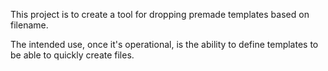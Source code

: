 This project is to create a tool for dropping premade templates based on filename.

The intended use, once it's operational, is the ability to define templates to be able to quickly create files.
